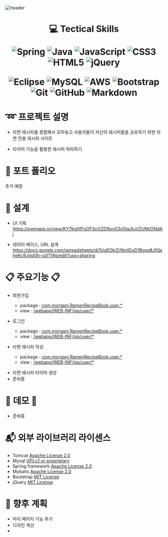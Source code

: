 ![header](https://capsule-render.vercel.app/api?type=transparent&color=37BFF7&height=300&section=header&text=Ramen%20Recipe%20Book&fontSize=90)


<div align=center><h1>💻 Tectical Skills
  
![Spring](https://img.shields.io/badge/spring-%236DB33F.svg?style=for-the-badge&logo=spring&logoColor=white) ![Java](https://img.shields.io/badge/java-%23ED8B00.svg?style=for-the-badge&logo=java&logoColor=white) ![JavaScript](https://img.shields.io/badge/javascript-%23323330.svg?style=for-the-badge&logo=javascript&logoColor=%23F7DF1E) ![CSS3](https://img.shields.io/badge/css3-%231572B6.svg?style=for-the-badge&logo=css3&logoColor=white) ![HTML5](https://img.shields.io/badge/html5-%23E34F26.svg?style=for-the-badge&logo=html5&logoColor=white) ![jQuery](https://img.shields.io/badge/jquery-%230769AD.svg?style=for-the-badge&logo=jquery&logoColor=white)
 
![Eclipse](https://img.shields.io/badge/Eclipse-FE7A16.svg?style=for-the-badge&logo=Eclipse&logoColor=white) ![MySQL](https://img.shields.io/badge/mysql-%2300f.svg?style=for-the-badge&logo=mysql&logoColor=white) ![AWS](https://img.shields.io/badge/AWS-%23FF9900.svg?style=for-the-badge&logo=amazon-aws&logoColor=white) ![Bootstrap](https://img.shields.io/badge/bootstrap-%23563D7C.svg?style=for-the-badge&logo=bootstrap&logoColor=white) ![Git](https://img.shields.io/badge/git-%23F05033.svg?style=for-the-badge&logo=git&logoColor=white) ![GitHub](https://img.shields.io/badge/github-%23121011.svg?style=for-the-badge&logo=github&logoColor=white) ![Markdown](https://img.shields.io/badge/markdown-%23000000.svg?style=for-the-badge&logo=markdown&logoColor=white)
  
  </h1>
 </div>
 
 <h1> ➿ 프로젝트 설명 </h1>
 
  - 라면 레시피를 종합해서 모아놓고 사용자들이 자신의 레시피들을 공유하기 위한 라면 전용 레시피 사이트 

  - 타이머 기능을 활용한 레시피 따라하기 

 <h1> 📁 포트 폴리오 </h1>
 
 추가 예정
 
 
 <h1> 📐 설계 </h1>
 
  * UI 기획  
    https://ovenapp.io/view/KY7bg0fFoOFScOZD9uvG3v0jaJtuVZUM/ONdAj
    
  * 데이터 베이스, URL 설계  
     https://docs.google.com/spreadsheets/d/1UoEOkiZrNxtiDoD1Bgxq8JfQsheKc9Jgsl0h-iu0TWg/edit?usp=sharing
 
 
 <h1> 📋 주요기능 📋 </h1>
 
 * 회원가입
   * package : [com.morganj.RamenRecipeBook.user.*](https://github.com/Morgan-Jackson-Kim/RamenRecipeBook/tree/develop/src/main/java/com/morganj/RamenRecipeBook/user)
   * view : [/webapp/WEB-INF/jsp/user/*](https://github.com/Morgan-Jackson-Kim/RamenRecipeBook/tree/develop/src/main/webapp/WEB-INF/jsp/user)
 
 * 로그인
   * package : [com.morganj.RamenRecipeBook.user.*](https://github.com/Morgan-Jackson-Kim/RamenRecipeBook/tree/develop/src/main/java/com/morganj/RamenRecipeBook/user)
   * view : [/webapp/WEB-INF/jsp/user/*](https://github.com/Morgan-Jackson-Kim/RamenRecipeBook/tree/develop/src/main/webapp/WEB-INF/jsp/user)

 * 라면 레시피 작성
   * package : [com.morganj.RamenRecipeBook.user.*](https://github.com/Morgan-Jackson-Kim/RamenRecipeBook/tree/develop/src/main/java/com/morganj/RamenRecipeBook/post)
   * view : [/webapp/WEB-INF/jsp/user/*](https://github.com/Morgan-Jackson-Kim/RamenRecipeBook/tree/develop/src/main/webapp/WEB-INF/jsp/post)
 
 - 라면 레시피 타이머 생성
  - 준비중
 
 
 <h1> 🔨 데모 🔨 </h1>
  
  - 준비중
 
 <h1> 📬 외부 라이브러리 라이센스 </h1>
 
* Tomcat [Apache License 2.0](https://www.apache.org/licenses/LICENSE-2.0) 
* Mysql [GPLv2 or proprietary](https://www.gnu.org/licenses/gpl-3.0.html)
* Spring framework [Apache License 2.0](https://www.apache.org/licenses/LICENSE-2.0)  
* Mybatis [Apache License 2.0](https://www.apache.org/licenses/LICENSE-2.0)
* Bootstrap [MIT License](https://opensource.org/licenses/MIT)
* jQuery [MIT License](https://opensource.org/licenses/MIT)

 <h1> 💬 향후 계획 </h1>
 
  * 마이 페이지 기능 추가 
  * 디자인 개선
  * 
 


